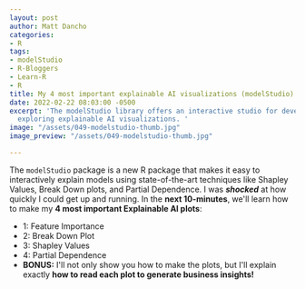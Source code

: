 ```yaml
---
layout: post
author: Matt Dancho
categories:
- R
tags:
- modelStudio
- R-Bloggers
- Learn-R
- R
title: My 4 most important explainable AI visualizations (modelStudio)
date: 2022-02-22 08:03:00 -0500
excerpt: 'The modelStudio library offers an interactive studio for developing and
  exploring explainable AI visualizations. '
image: "/assets/049-modelstudio-thumb.jpg"
image_preview: "/assets/049-modelstudio-thumb.jpg"

---
```

The `modelStudio` package is a new R package that makes it easy to interactively explain models using state-of-the-art techniques like Shapley Values, Break Down plots, and Partial Dependence. I was **_shocked_** at how quickly I could get up and running.  In the **next 10-minutes**, we'll learn how to make my **4 most important Explainable AI plots**:

* 1: Feature Importance
* 2: Break Down Plot
* 3: Shapley Values
* 4: Partial Dependence
* **BONUS:** I'll not only show you how to make the plots, but I'll explain exactly **how to read each plot to generate business insights!**